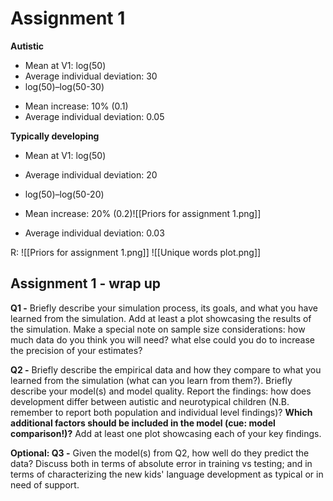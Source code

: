 # Assignment 1
**Autistic**
* Mean at V1: log(50)
* Average individual deviation: 30
* log(50)–log(50-30)

- Mean increase: 10% (0.1)
- Average individual deviation: 0.05

**Typically developing**
- Mean at V1: log(50)
- Average individual deviation: 20
- log(50)–log(50-20)

- Mean increase: 20% (0.2)![[Priors for assignment 1.png]]
- Average individual deviation: 0.03


R:
![[Priors for assignment 1.png]]
![[Unique words plot.png]]
## Assignment 1 - wrap up
**Q1 -** 
Briefly describe your simulation process, its goals, and what you have learned from the simulation. Add at least a plot showcasing the results of the simulation. Make a special note on sample size considerations: how much data do you think you will need? what else could you do to increase the precision of your estimates?

**Q2 -** 
Briefly describe the empirical data and how they compare to what you learned from the simulation (what can you learn from them?). Briefly describe your model(s) and model quality. Report the findings: how does development differ between autistic and neurotypical children (N.B. remember to report both population and individual level findings)? **Which additional factors should be included in the model (cue: model comparison!)?** Add at least one plot showcasing each of your key findings.

**Optional: Q3 -** 
Given the model(s) from Q2, how well do they predict the data? Discuss both in terms of absolute error in training vs testing; and in terms of characterizing the new kids' language development as typical or in need of support.
